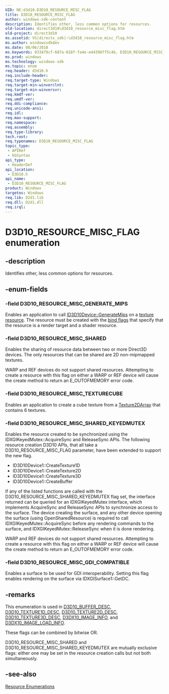 ```yaml
---
UID: NE:d3d10.D3D10_RESOURCE_MISC_FLAG
title: D3D10_RESOURCE_MISC_FLAG
author: windows-sdk-content
description: Identifies other, less common options for resources.
old-location: direct3d10\d3d10_resource_misc_flag.htm
old-project: direct3d10
ms.assetid: VS|directx_sdk|~\d3d10_resource_misc_flag.htm
ms.author: windowssdkdev
ms.date: 08/06/2018
ms.keywords: 933479cf-687a-018f-fa4e-e44396ff5c4b, D3D10_RESOURCE_MISC_FLAG, D3D10_RESOURCE_MISC_FLAG enumeration [Direct3D 10], D3D10_RESOURCE_MISC_GDI_COMPATIBLE, D3D10_RESOURCE_MISC_GENERATE_MIPS, D3D10_RESOURCE_MISC_SHARED, D3D10_RESOURCE_MISC_SHARED_KEYEDMUTEX, D3D10_RESOURCE_MISC_TEXTURECUBE, d3d10/D3D10_RESOURCE_MISC_FLAG, d3d10/D3D10_RESOURCE_MISC_GDI_COMPATIBLE, d3d10/D3D10_RESOURCE_MISC_GENERATE_MIPS, d3d10/D3D10_RESOURCE_MISC_SHARED, d3d10/D3D10_RESOURCE_MISC_SHARED_KEYEDMUTEX, d3d10/D3D10_RESOURCE_MISC_TEXTURECUBE, direct3d10.d3d10_resource_misc_flag
ms.prod: windows
ms.technology: windows-sdk
ms.topic: enum
req.header: d3d10.h
req.include-header: 
req.target-type: Windows
req.target-min-winverclnt: 
req.target-min-winversvr: 
req.kmdf-ver: 
req.umdf-ver: 
req.ddi-compliance: 
req.unicode-ansi: 
req.idl: 
req.max-support: 
req.namespace: 
req.assembly: 
req.type-library: 
tech.root: 
req.typenames: D3D10_RESOURCE_MISC_FLAG
topic_type:
 - APIRef
 - kbSyntax
api_type:
 - HeaderDef
api_location:
 - D3D10.h
api_name:
 - D3D10_RESOURCE_MISC_FLAG
product: Windows
targetos: Windows
req.lib: D2d1.lib
req.dll: D2d1.dll
req.irql: 
---
```


# D3D10_RESOURCE_MISC_FLAG enumeration


## -description


Identifies other, less common options for resources.


## -enum-fields




### -field D3D10_RESOURCE_MISC_GENERATE_MIPS

Enables an application to call <a href="https://msdn.microsoft.com/en-us/library/Bb173569(v=VS.85).aspx">ID3D10Device::GenerateMips</a> on 
        a <a href="https://msdn.microsoft.com/en-us/library/Bb205133(v=VS.85).aspx">texture resource</a>. The resource must be created 
        with the <a href="https://msdn.microsoft.com/en-us/library/Bb204891(v=VS.85).aspx">bind flags</a> that specify that the resource is a render target and a shader resource.


### -field D3D10_RESOURCE_MISC_SHARED

Enables the sharing of resource data between two or more Direct3D devices. The only resources that can be shared are 2D non-mipmapped textures.

WARP and REF devices do not support shared resources. Attempting to create a resource with this flag on either a WARP or REF device will cause the
        create method to return an E_OUTOFMEMORY error code.


### -field D3D10_RESOURCE_MISC_TEXTURECUBE

Enables an application to create a cube texture from a 
        <a href="https://msdn.microsoft.com/en-us/library/Bb205133(v=VS.85).aspx">Texture2DArray</a> that contains 6 textures.


### -field D3D10_RESOURCE_MISC_SHARED_KEYEDMUTEX

Enables the resource created to be synchronized using the IDXGIKeyedMutex::AcquireSync and ReleaseSync APIs. 
            The following resource creation D3D10 APIs, that all take a D3D10_RESOURCE_MISC_FLAG parameter, have been extended to support the new flag.

<ul>
<li>ID3D10Device1::CreateTexture1D</li>
<li>ID3D10Device1::CreateTexture2D</li>
<li>ID3D10Device1::CreateTexture3D</li>
<li>ID3D10Device1::CreateBuffer</li>
</ul>
If any of the listed functions are called with the D3D10_RESOURCE_MISC_SHARED_KEYEDMUTEX flag set, the interface returned can be 
            queried for an IDXGIKeyedMutex interface, which implements AcquireSync and ReleaseSync APIs to synchronize access to the surface. 
            The device creating the surface, and any other device opening the surface (using OpenSharedResource) is required to 
            call IDXGIKeyedMutex::AcquireSync before any rendering commands to the surface, and IDXGIKeyedMutex::ReleaseSync when it is done rendering.

WARP and REF devices do not support shared resources. Attempting to create a resource with this flag on either a WARP or REF device will cause the
          create method to return an E_OUTOFMEMORY error code.


### -field D3D10_RESOURCE_MISC_GDI_COMPATIBLE

Enables a surface to be used for GDI interoperability.  Setting this flag enables rendering on the surface 
        via IDXGISurface1::GetDC.


## -remarks



This enumeration is used in <a href="https://msdn.microsoft.com/en-us/library/Bb204896(v=VS.85).aspx">D3D10_BUFFER_DESC</a>, <a href="https://msdn.microsoft.com/en-us/library/Bb172479(v=VS.85).aspx">D3D10_TEXTURE1D_DESC</a>, <a href="https://msdn.microsoft.com/en-us/library/Bb172480(v=VS.85).aspx">D3D10_TEXTURE2D_DESC</a>, 
      <a href="https://msdn.microsoft.com/en-us/library/Bb172481(v=VS.85).aspx">D3D10_TEXTURE3D_DESC</a>, <a href="https://msdn.microsoft.com/en-us/library/Bb172695(v=VS.85).aspx">D3DX10_IMAGE_INFO</a>, and <a href="https://msdn.microsoft.com/en-us/library/Bb172696(v=VS.85).aspx">D3DX10_IMAGE_LOAD_INFO</a>.

These flags can be combined by bitwise OR.

D3D10_RESOURCE_MISC_SHARED and D3D10_RESOURCE_MISC_SHARED_KEYEDMUTEX are mutually exclusive flags: 
      either one may be set in the resource creation calls but not both simultaneously.




## -see-also




<a href="https://msdn.microsoft.com/en-us/library/Bb205275(v=VS.85).aspx">Resource Enumerations</a>
 

 

